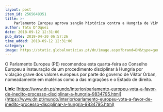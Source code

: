 ```yaml
---
layout: post
item_id: 2565648351
title: >-
    Parlamento Europeu aprova sanção histórica contra a Hungria de Viktor Órban
author: Tatu D'Oquei
date: 2018-09-12 12:31:00
pub_date: 2019-04-20 06:57:26
time_added: 2018-09-12 12:31:00
category: 
image: https://static.globalnoticias.pt/dn/image.aspx?brand=DN&type=generate&guid=4ac09bed-f52f-4a69-a9a5-4d79ca3b36fe&w=800&h=420&watermark=true&t=20180912123100
---
```


O Parlamento Europeu (PE) recomendou esta quarta-feira ao Conselho Europeu a instauração de um procedimento disciplinar à Hungria por violação grave dos valores europeus por parte do governo de Viktor Órban, nomeadamente em matérias como a das migrações e o Estado de direito.

**Link:** [https://www.dn.pt/mundo/interior/parlamento-europeu-vota-a-favor-de-inedito-processo-disciplinar-a-hungria-9834795.html](https://www.dn.pt/mundo/interior/parlamento-europeu-vota-a-favor-de-inedito-processo-disciplinar-a-hungria-9834795.html)

